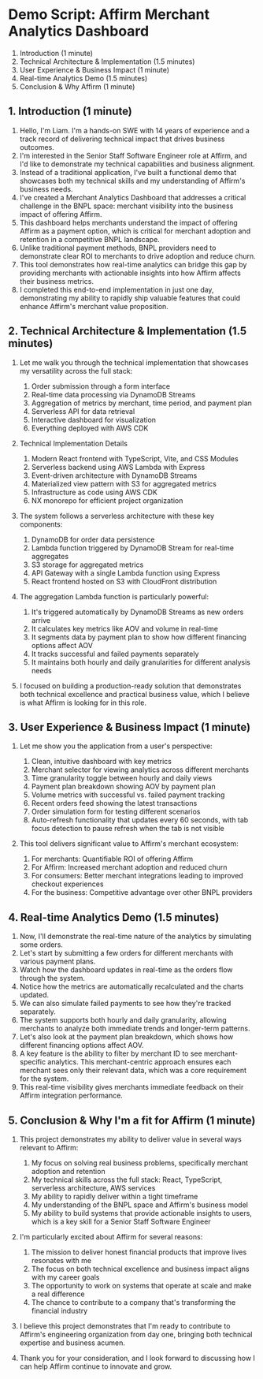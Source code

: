 # Demo Script: Affirm Merchant Analytics Dashboard

1. Introduction (1 minute)
2. Technical Architecture & Implementation (1.5 minutes)
3. User Experience & Business Impact (1 minute)
4. Real-time Analytics Demo (1.5 minutes)
5. Conclusion & Why Affirm (1 minute)

## 1. Introduction (1 minute)
1. Hello, I'm Liam. I'm a hands-on SWE with 14 years of experience and a track record of delivering technical impact that drives business outcomes.
2. I'm interested in the Senior Staff Software Engineer role at Affirm, and I'd like to demonstrate my technical capabilities and business alignment.
3. Instead of a traditional application, I've built a functional demo that showcases both my technical skills and my understanding of Affirm's business needs.
4. I've created a Merchant Analytics Dashboard that addresses a critical challenge in the BNPL space: merchant visibility into the business impact of offering Affirm.
5. This dashboard helps merchants understand the impact of offering Affirm as a payment option, which is critical for merchant adoption and retention in a competitive BNPL landscape.
6. Unlike traditional payment methods, BNPL providers need to demonstrate clear ROI to merchants to drive adoption and reduce churn.
7. This tool demonstrates how real-time analytics can bridge this gap by providing merchants with actionable insights into how Affirm affects their business metrics.
8. I completed this end-to-end implementation in just one day, demonstrating my ability to rapidly ship valuable features that could enhance Affirm's merchant value proposition.

## 2. Technical Architecture & Implementation (1.5 minutes)
1. Let me walk you through the technical implementation that showcases my versatility across the full stack:
   1. Order submission through a form interface
   2. Real-time data processing via DynamoDB Streams
   3. Aggregation of metrics by merchant, time period, and payment plan
   4. Serverless API for data retrieval
   5. Interactive dashboard for visualization
   6. Everything deployed with AWS CDK

2. Technical Implementation Details
   1. Modern React frontend with TypeScript, Vite, and CSS Modules
   2. Serverless backend using AWS Lambda with Express
   3. Event-driven architecture with DynamoDB Streams
   4. Materialized view pattern with S3 for aggregated metrics
   5. Infrastructure as code using AWS CDK
   6. NX monorepo for efficient project organization

3. The system follows a serverless architecture with these key components:
   1. DynamoDB for order data persistence
   2. Lambda function triggered by DynamoDB Stream for real-time aggregates
   3. S3 storage for aggregated metrics
   4. API Gateway with a single Lambda function using Express
   5. React frontend hosted on S3 with CloudFront distribution

4. The aggregation Lambda function is particularly powerful:
   1. It's triggered automatically by DynamoDB Streams as new orders arrive
   2. It calculates key metrics like AOV and volume in real-time
   3. It segments data by payment plan to show how different financing options affect AOV
   4. It tracks successful and failed payments separately
   5. It maintains both hourly and daily granularities for different analysis needs

5. I focused on building a production-ready solution that demonstrates both technical excellence and practical business value, which I believe is what Affirm is looking for in this role.

## 3. User Experience & Business Impact (1 minute)
1. Let me show you the application from a user's perspective:
   1. Clean, intuitive dashboard with key metrics
   2. Merchant selector for viewing analytics across different merchants
   3. Time granularity toggle between hourly and daily views
   4. Payment plan breakdown showing AOV by payment plan
   5. Volume metrics with successful vs. failed payment tracking
   6. Recent orders feed showing the latest transactions
   7. Order simulation form for testing different scenarios
   8. Auto-refresh functionality that updates every 60 seconds, with tab focus detection to pause refresh when the tab is not visible

2. This tool delivers significant value to Affirm's merchant ecosystem:
   1. For merchants: Quantifiable ROI of offering Affirm
   2. For Affirm: Increased merchant adoption and reduced churn
   3. For consumers: Better merchant integrations leading to improved checkout experiences
   4. For the business: Competitive advantage over other BNPL providers

## 4. Real-time Analytics Demo (1.5 minutes)
1. Now, I'll demonstrate the real-time nature of the analytics by simulating some orders.
2. Let's start by submitting a few orders for different merchants with various payment plans.
3. Watch how the dashboard updates in real-time as the orders flow through the system.
4. Notice how the metrics are automatically recalculated and the charts updated.
5. We can also simulate failed payments to see how they're tracked separately.
6. The system supports both hourly and daily granularity, allowing merchants to analyze both immediate trends and longer-term patterns.
7. Let's also look at the payment plan breakdown, which shows how different financing options affect AOV.
8. A key feature is the ability to filter by merchant ID to see merchant-specific analytics. This merchant-centric approach ensures each merchant sees only their relevant data, which was a core requirement for the system.
9. This real-time visibility gives merchants immediate feedback on their Affirm integration performance.

## 5. Conclusion & Why I'm a fit for Affirm (1 minute)
1. This project demonstrates my ability to deliver value in several ways relevant to Affirm:
   1. My focus on solving real business problems, specifically merchant adoption and retention
   2. My technical skills across the full stack: React, TypeScript, serverless architecture, AWS services
   3. My ability to rapidly deliver within a tight timeframe
   4. My understanding of the BNPL space and Affirm's business model
   5. My ability to build systems that provide actionable insights to users, which is a key skill for a Senior Staff Software Engineer

2. I'm particularly excited about Affirm for several reasons:
   1. The mission to deliver honest financial products that improve lives resonates with me
   2. The focus on both technical excellence and business impact aligns with my career goals
   3. The opportunity to work on systems that operate at scale and make a real difference
   4. The chance to contribute to a company that's transforming the financial industry

3. I believe this project demonstrates that I'm ready to contribute to Affirm's engineering organization from day one, bringing both technical expertise and business acumen.
4. Thank you for your consideration, and I look forward to discussing how I can help Affirm continue to innovate and grow.